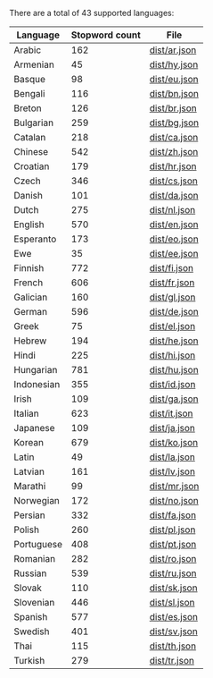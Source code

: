 There are a total of 43 supported languages:

Language | Stopword count | File
--- | --- | ---
Arabic | 162 | [dist/ar.json](dist/ar.json)
Armenian | 45 | [dist/hy.json](dist/hy.json)
Basque | 98 | [dist/eu.json](dist/eu.json)
Bengali | 116 | [dist/bn.json](dist/bn.json)
Breton | 126 | [dist/br.json](dist/br.json)
Bulgarian | 259 | [dist/bg.json](dist/bg.json)
Catalan | 218 | [dist/ca.json](dist/ca.json)
Chinese | 542 | [dist/zh.json](dist/zh.json)
Croatian | 179 | [dist/hr.json](dist/hr.json)
Czech | 346 | [dist/cs.json](dist/cs.json)
Danish | 101 | [dist/da.json](dist/da.json)
Dutch | 275 | [dist/nl.json](dist/nl.json)
English | 570 | [dist/en.json](dist/en.json)
Esperanto | 173 | [dist/eo.json](dist/eo.json)
Ewe | 35 | [dist/ee.json](dist/ee.json)
Finnish | 772 | [dist/fi.json](dist/fi.json)
French | 606 | [dist/fr.json](dist/fr.json)
Galician | 160 | [dist/gl.json](dist/gl.json)
German | 596 | [dist/de.json](dist/de.json)
Greek | 75 | [dist/el.json](dist/el.json)
Hebrew | 194 | [dist/he.json](dist/he.json)
Hindi | 225 | [dist/hi.json](dist/hi.json)
Hungarian | 781 | [dist/hu.json](dist/hu.json)
Indonesian | 355 | [dist/id.json](dist/id.json)
Irish | 109 | [dist/ga.json](dist/ga.json)
Italian | 623 | [dist/it.json](dist/it.json)
Japanese | 109 | [dist/ja.json](dist/ja.json)
Korean | 679 | [dist/ko.json](dist/ko.json)
Latin | 49 | [dist/la.json](dist/la.json)
Latvian | 161 | [dist/lv.json](dist/lv.json)
Marathi | 99 | [dist/mr.json](dist/mr.json)
Norwegian | 172 | [dist/no.json](dist/no.json)
Persian | 332 | [dist/fa.json](dist/fa.json)
Polish | 260 | [dist/pl.json](dist/pl.json)
Portuguese | 408 | [dist/pt.json](dist/pt.json)
Romanian | 282 | [dist/ro.json](dist/ro.json)
Russian | 539 | [dist/ru.json](dist/ru.json)
Slovak | 110 | [dist/sk.json](dist/sk.json)
Slovenian | 446 | [dist/sl.json](dist/sl.json)
Spanish | 577 | [dist/es.json](dist/es.json)
Swedish | 401 | [dist/sv.json](dist/sv.json)
Thai | 115 | [dist/th.json](dist/th.json)
Turkish | 279 | [dist/tr.json](dist/tr.json)
